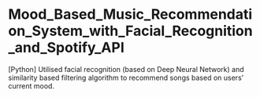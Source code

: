 # Mood_Based_Music_Recommendation_System_with_Facial_Recognition_and_Spotify_API
[Python] Utilised facial recognition (based on Deep Neural Network) and similarity based filtering algorithm to recommend songs based on users' current mood.
